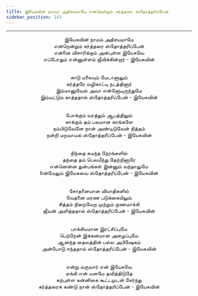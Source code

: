 ```yaml
---
title: இயேசுவின் நாமம் அதிசயமாமே என்றென்றும் கர்த்தரை ஸ்தோத்தரிப்பேன்
sidebar_position: 143
---
```


---
<center>
இயேசுவின் நாமம் அதிசயமாமே<br/>
என்றென்றும் கர்த்தரை ஸ்தோத்தரிப்பேன்<br/>
என்னை விசாரிக்கும் அன்புள்ள இயேசுவே<br/>
எப்போதும் என்னுள்ளம் ஜீவிக்கின்றார்            - இயேசுவின்<br/><br/>

காடு மலையும் மேடானாலும்<br/>
கர்த்தரே வழிகாட்டி நடத்தினார்<br/>
இம்மானுவேல் அவா என்னோடிருந்துமே<br/>
இம்மட்டும் காத்ததால் ஸ்தோத்தரிப்பேன்            - இயேசுவின்<br/><br/>

போக்கும் வரத்தும் ஆபத்திலும்<br/>
காக்கும் தம் பலமான கரங்களே<br/>
நம்பிடுவேனே நான் அண்டிடுவேன் நித்தம்<br/>
நன்றி மறவாமல் ஸ்தோத்தரிப்பேன்            - இயேசுவின்<br/><br/>

நிந்தை சுமந்த நேரங்களில்<br/>
தந்தை தம் பெலமீந்து தேற்றினாரே<br/>
என்னென்ன துன்பங்கள் இன்னும் வந்தாலுமே<br/>
bன்மேலும் இயேசுவை ஸ்தோத்தரிப்பேன்        - இயேசுவின்<br/><br/>

சோதனையான வியாதிகளில்<br/>
வேதனை மரண படுக்கையிலும்<br/>
சித்தம் நிறைவேற முற்றும் குணமாக்கி<br/>
ஜீவன் அளித்ததால் ஸ்தோத்தரிப்பேன்            - இயேசுவின்<br/><br/>

பாக்கியமான இரட்சிப்புமே<br/>
பெற்றேன் இக்கனமான அழைப்புமே<br/>
ஆனந்த தைலத்தின் பல்ல அபிஷேகம்<br/>
அன்போடு ஈந்ததால் ஸ்தோத்தரிப்பேன்            - இயேசுவின்<br/><br/>

என்று வருவார் என் இயேசுவே<br/>
ஏங்கி என் மனமே தவித்திடுதே<br/>
கற்புள்ள கன்னிகை கூட்டமுடன் சேர்ந்து<br/>
கர்த்தரைக் கண்டு நான் ஸ்தோத்தரிப்பேன்        - இயேசுவின்
</center>